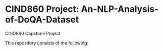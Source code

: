 # CIND860 Project: An-NLP-Analysis-of-DoQA-Dataset

CIND860 Capstone Project

This repository consists of the following:


